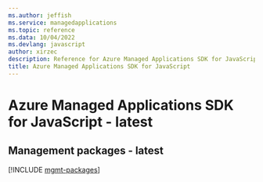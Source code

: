 ```yaml
---
ms.author: jeffish
ms.service: managedapplications
ms.topic: reference
ms.data: 10/04/2022
ms.devlang: javascript
author: xirzec
description: Reference for Azure Managed Applications SDK for JavaScript
title: Azure Managed Applications SDK for JavaScript
---
```

# Azure Managed Applications SDK for JavaScript - latest

## Management packages - latest
[!INCLUDE [mgmt-packages](managed-applications-mgmt-index.md)]